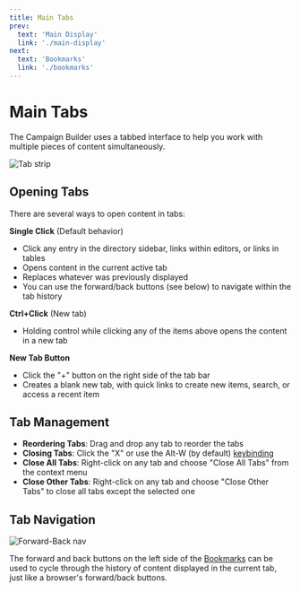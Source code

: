 ```yaml
---
title: Main Tabs
prev: 
  text: 'Main Display'
  link: './main-display'
next: 
  text: 'Bookmarks'
  link: './bookmarks'
---
```


# Main Tabs

The Campaign Builder uses a tabbed interface to help you work with multiple pieces of content simultaneously. 

![Tab strip](/assets/images/tab-strip.webp)

## Opening Tabs
There are several ways to open content in tabs:

**Single Click** (Default behavior)
- Click any entry in the directory sidebar, links within editors, or links in tables 
- Opens content in the current active tab
- Replaces whatever was previously displayed
- You can use the forward/back buttons (see below) to navigate within the tab history 

**Ctrl+Click** (New tab)
- Holding control while clicking any of the items above opens the content in a new tab

**New Tab Button**
- Click the "+" button on the right side of the tab bar
- Creates a blank new tab, with quick links to create new items, search, or access a recent item


## Tab Management

   * **Reordering Tabs**: Drag and drop any tab to reorder the tabs
   * **Closing Tabs**: Click the "X" or use the Alt-W (by default) [keybinding](./keybindings)
   * **Close All Tabs**: Right-click on any tab and choose "Close All Tabs" from the context menu
   * **Close Other Tabs**: Right-click on any tab and choose "Close Other Tabs" to close all tabs except the selected one 

## Tab Navigation
![Forward-Back nav](/assets/images/forward-back.webp)

The forward and back buttons on the left side of the [Bookmarks](./bookmarks) can be used to cycle through the history of content displayed in the current tab, just like a browser's forward/back buttons.
